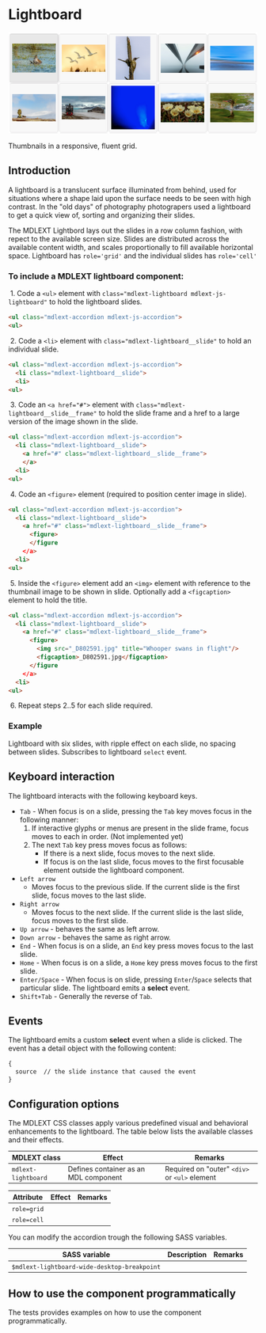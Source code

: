 # Lightboard

![Lightboard](../../etc/lightboard.png)

Thumbnails in a responsive, fluent grid.

## Introduction
A lightboard is a translucent surface illuminated from behind, used for 
situations where a shape laid upon the surface needs to be seen with high contrast. In the "old days" 
of photography photograpers used a lightboard to get a quick view of, sorting and organizing their slides.

The MDLEXT Lightbord lays out the slides in a row column fashion, with repect to the available screen size. Slides
are distributed across the available content width, and scales proportionally to fill available horizontal space.
Lightboard has `role='grid'` and the individual slides has `role='cell'` 

### To include a MDLEXT **lightboard** component:
&nbsp;1. Code a `<ul>` element with `class="mdlext-lightboard mdlext-js-lightboard"` to hold the lightboard slides. 
```html
<ul class="mdlext-accordion mdlext-js-accordion">
<ul>
```

&nbsp;2. Code a `<li>` element with `class="mdlext-lightboard__slide"`  to hold an individual slide. 
```html
<ul class="mdlext-accordion mdlext-js-accordion">
  <li class="mdlext-lightboard__slide">
  <li>
<ul>
```

&nbsp;3. Code an `<a href="#">` element with `class="mdlext-lightboard__slide__frame"`  to hold the slide frame and a href to a large version of the image shown in the slide. 
```html
<ul class="mdlext-accordion mdlext-js-accordion">
  <li class="mdlext-lightboard__slide">
    <a href="#" class="mdlext-lightboard__slide__frame">
    </a>  
  <li>
<ul>
```

&nbsp;4. Code an `<figure>` element (required to position center image in slide).  
```html
<ul class="mdlext-accordion mdlext-js-accordion">
  <li class="mdlext-lightboard__slide">
    <a href="#" class="mdlext-lightboard__slide__frame">
      <figure>
      </figure
    </a>  
  <li>
<ul>
```

&nbsp;5. Inside the `<figure>` element add an `<img>` element with reference to the thumbnail image to be shown in slide. Optionally add a `<figcaption>` element to hold the title.    
```html
<ul class="mdlext-accordion mdlext-js-accordion">
  <li class="mdlext-lightboard__slide">
    <a href="#" class="mdlext-lightboard__slide__frame">
      <figure>
        <img src="_D802591.jpg" title="Whooper swans in flight"/>
        <figcaption>_D802591.jpg</figcaption>
      </figure
    </a>  
  <li>
<ul>
```

&nbsp;6. Repeat steps 2..5 for each slide required. 

### Example
Lightboard with six slides, with ripple effect on each slide, no spacing between slides. Subscribes to lightboard `select` event.


## Keyboard interaction
The lightboard interacts with the following keyboard keys.

*   `Tab` - When focus is on a slide, pressing the `Tab` key moves focus in the following manner:
    1.  If interactive glyphs or menus are present in the slide frame, focus moves to each in order. (Not implemented yet)
    2.  The next `Tab` key press moves focus as follows:
        *   If there is a next slide, focus moves to the next slide.
        *   If focus is on the last slide, focus moves to the first focusable element outside the lightboard component.
*   `Left arrow`
    *   Moves focus to the previous slide. If the current slide is the first slide, focus moves to the last slide.
*   `Right arrow`
    *   Moves focus to the next slide. If the current slide is the last slide, focus moves to the first slide.
*   `Up arrow` - behaves the same as left arrow.
*   `Down arrow` - behaves the same as right arrow.
*   `End` - When focus is on a slide, an `End` key press moves focus to the last slide.
*   `Home` - When focus is on a slide, a `Home` key press moves focus to the first slide.
*   `Enter/Space` - When focus is on slide, pressing `Enter`/`Space` selects that particular slide. The lightboard emits a **select** event.
*   `Shift+Tab` - Generally the reverse of `Tab`.

## Events
The lightboard emits a custom **select** event when a slide is clicked. The event has a detail object with the following content:
```
{
  source  // the slide instance that caused the event 
}
```

## Configuration options

The MDLEXT CSS classes apply various predefined visual and behavioral enhancements to the lightboard. 
The table below lists the available classes and their effects.

| MDLEXT class | Effect | Remarks |
|-----------|--------|---------|
| `mdlext-lightboard` | Defines container as an MDL component | Required on "outer" `<div>` or `<ul>` element |


| Attribute | Effect | Remarks |
|-----------|--------|---------|
| `role=grid` |  |  |
| `role=cell` |  |  |


You can modify the accordion trough the following SASS variables.

| SASS variable |Description | Remarks | 
|-----------|--------|---------|
| `$mdlext-lightboard-wide-desktop-breakpoint` | | | 


## How to use the component programmatically
The tests provides examples on how to use the component programmatically.
